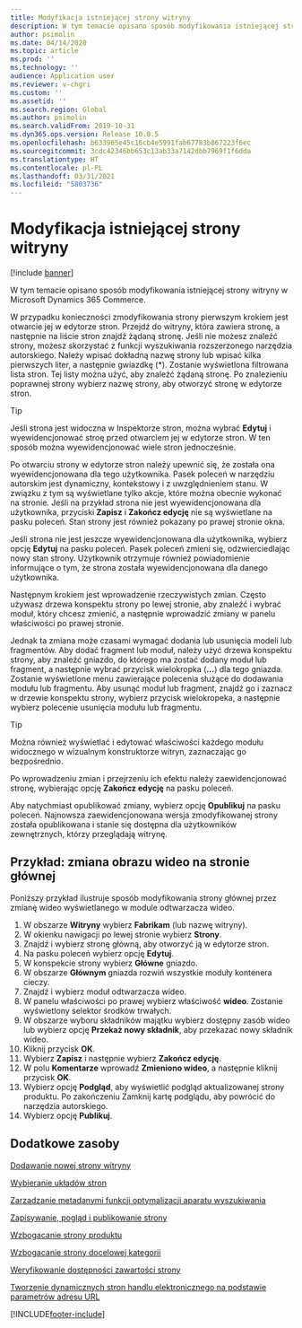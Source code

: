 ```yaml
---
title: Modyfikacja istniejącej strony witryny
description: W tym temacie opisano sposób modyfikowania istniejącej strony witryny w Microsoft Dynamics 365 Commerce.
author: psimolin
ms.date: 04/14/2020
ms.topic: article
ms.prod: ''
ms.technology: ''
audience: Application user
ms.reviewer: v-chgri
ms.custom: ''
ms.assetid: ''
ms.search.region: Global
ms.author: psimolin
ms.search.validFrom: 2019-10-31
ms.dyn365.ops.version: Release 10.0.5
ms.openlocfilehash: b633965e45c16cb4e5991fab67783b867223f6ec
ms.sourcegitcommit: 3cdc42346bb653c13ab33a7142dbb7969f1f6dda
ms.translationtype: HT
ms.contentlocale: pl-PL
ms.lasthandoff: 03/31/2021
ms.locfileid: "5803736"
---
```

# <a name="modify-an-existing-site-page"></a>Modyfikacja istniejącej strony witryny

[!include [banner](includes/banner.md)]

W tym temacie opisano sposób modyfikowania istniejącej strony witryny w Microsoft Dynamics 365 Commerce.

W przypadku konieczności zmodyfikowania strony pierwszym krokiem jest otwarcie jej w edytorze stron. Przejdź do witryny, która zawiera stronę, a następnie na liście stron znajdź żądaną stronę. Jeśli nie możesz znaleźć strony, możesz skorzystać z funkcji wyszukiwania rozszerzonego narzędzia autorskiego. Należy wpisać dokładną nazwę strony lub wpisać kilka pierwszych liter, a następnie gwiazdkę (\*). Zostanie wyświetlona filtrowana lista stron. Tej listy można użyć, aby znaleźć żądaną stronę. Po znalezieniu poprawnej strony wybierz nazwę strony, aby otworzyć stronę w edytorze stron.

> [!TIP]
> Jeśli strona jest widoczna w Inspektorze stron, można wybrać **Edytuj** i wyewidencjonować stroę przed otwarciem jej w edytorze stron. W ten sposób można wyewidencjonować wiele stron jednocześnie.

Po otwarciu strony w edytorze stron należy upewnić się, że została ona wyewidencjonowana dla tego użytkownika. Pasek poleceń w narzędziu autorskim jest dynamiczny, kontekstowy i z uwzględnieniem stanu. W związku z tym są wyświetlane tylko akcje, które można obecnie wykonać na stronie. Jeśli na przykład strona nie jest wyewidencjonowana dla użytkownika, przyciski **Zapisz** i **Zakończ edycję** nie są wyświetlane na pasku poleceń. Stan strony jest również pokazany po prawej stronie okna.

Jeśli strona nie jest jeszcze wyewidencjonowana dla użytkownika, wybierz opcję **Edytuj** na pasku poleceń. Pasek poleceń zmieni się, odzwierciedlając nowy stan strony. Użytkownik otrzymuje również powiadomienie informujące o tym, że strona została wyewidencjonowana dla danego użytkownika.

Następnym krokiem jest wprowadzenie rzeczywistych zmian. Często używasz drzewa konspektu strony po lewej stronie, aby znaleźć i wybrać moduł, który chcesz zmienić, a następnie wprowadzić zmiany w panelu właściwości po prawej stronie. 

Jednak ta zmiana może czasami wymagać dodania lub usunięcia modeli lub fragmentów. Aby dodać fragment lub moduł, należy użyć drzewa konspektu strony, aby znaleźć gniazdo, do którego ma zostać dodany moduł lub fragment, a następnie wybrać przycisk wielokropka (**...**) dla tego gniazda. Zostanie wyświetlone menu zawierające polecenia służące do dodawania modułu lub fragmentu. Aby usunąć moduł lub fragment, znajdź go i zaznacz w drzewie konspektu strony, wybierz przycisk wielokropeka, a następnie wybierz polecenie usunięcia modułu lub fragmentu.

> [!TIP]
> Można również wyświetlać i edytować właściwości każdego modułu widocznego w wizualnym konstruktorze witryn, zaznaczając go bezpośrednio.

Po wprowadzeniu zmian i przejrzeniu ich efektu należy zaewidencjonować stronę, wybierając opcję **Zakończ edycję** na pasku poleceń. 

Aby natychmiast opublikować zmiany, wybierz opcję **Opublikuj** na pasku poleceń. Najnowsza zaewidencjonowana wersja zmodyfikowanej strony została opublikowana i stanie się dostępna dla użytkowników zewnętrznych, którzy przeglądają witrynę. 

## <a name="example-change-the-video-on-the-home-page"></a>Przykład: zmiana obrazu wideo na stronie głównej

Poniższy przykład ilustruje sposób modyfikowania strony głównej przez zmianę wideo wyświetlanego w module odtwarzacza wideo.

1. W obszarze **Witryny** wybierz **Fabrikam** (lub nazwę witryny).
1. W okienku nawigacji po lewej stronie wybierz **Strony**.
1. Znajdź i wybierz stronę główną, aby otworzyć ją w edytorze stron.
1. Na pasku poleceń wybierz opcję **Edytuj**.
1. W konspekcie strony wybierz **Główne** gniazdo.
1. W obszarze **Głównym** gniazda rozwiń wszystkie moduły kontenera cieczy.
1. Znajdź i wybierz moduł odtwarzacza wideo.
1. W panelu właściwości po prawej wybierz właściwość **wideo**. Zostanie wyświetlony selektor środków trwałych.
1. W obszarze wyboru składników majątku wybierz dostępny zasób wideo lub wybierz opcję **Przekaż nowy składnik**, aby przekazać nowy składnik wideo.
1. Kliknij przycisk **OK**.
1. Wybierz **Zapisz** i następnie wybierz **Zakończ edycję**.
1. W polu **Komentarze** wprowadź **Zmieniono wideo**, a następnie kliknij przycisk **OK**.
1. Wybierz opcję **Podgląd**, aby wyświetlić podgląd aktualizowanej strony produktu. Po zakończeniu Zamknij kartę podglądu, aby powrócić do narzędzia autorskiego.
1. Wybierz opcję **Publikuj**.

## <a name="additional-resources"></a>Dodatkowe zasoby

[Dodawanie nowej strony witryny](add-new-page.md)

[Wybieranie układów stron](select-page-layouts.md)

[Zarządzanie metadanymi funkcji optymalizacji aparatu wyszukiwania](manage-seo-metadata.md)

[Zapisywanie, pogląd i publikowanie strony](save-preview-publish-page.md)

[Wzbogacanie strony produktu](enrich-product-page.md)

[Wzbogacanie strony docelowej kategorii](enrich-category-page.md)

[Weryfikowanie dostępności zawartości strony](verify-accessibility.md)

[Tworzenie dynamicznych stron handlu elektronicznego na podstawie parametrów adresu URL](create-dynamic-pages.md)


[!INCLUDE[footer-include](../includes/footer-banner.md)]
